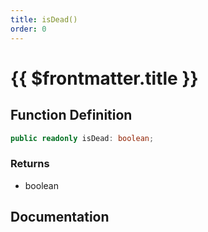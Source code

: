 ```yaml
---
title: isDead()
order: 0
---
```


# {{ $frontmatter.title }}

<!--@include: ./isDead_partial_header.md-->

## Function Definition

```ts
public readonly isDead: boolean;
```

### Returns

* boolean

## Documentation

<!--@include: ./isDead_partial_footer.md-->
